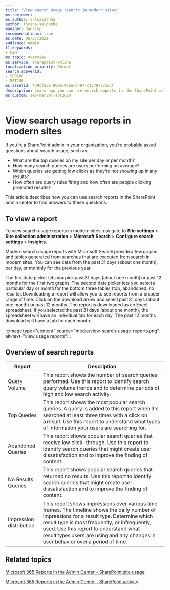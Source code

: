 ```yaml
---
title: "View search usage reports in modern sites"
ms.reviewer: 
ms.author: v-lsaldanha
author: lovina-saldanha
manager: dansimp
recommendations: true
ms.date: 06/27/2021
audience: Admin
f1.keywords:
- CSH
ms.topic: overview
ms.service: sharepoint-online
localization_priority: Normal
search.appverid:
- SPO160
- MET150
ms.assetid: 479cfd6b-900b-46aa-b497-c13787771d3f
description: Learn how you can use search reports in the SharePoint admin center.  
ms.custom: seo-marvel-apr2020
---
```


# View search usage reports in modern sites

If you're a SharePoint admin in your organization, you're probably asked questions about search usage, such as:

- What are the top queries on my site per day or per month? 
- How many search queries are users performing on average? 
- Which queries are getting low clicks as they're not showing up in any results?
- How often are query rules firing and how often are people clicking promoted results?

This article describes how you can use search reports in the SharePoint admin center to find answers to these questions.

## To view a report

To view search usage reports in modern sites, navigate to **Site settings** > **Site collection administration** > **Microsoft Search** > **Configure search settings** > **Insights**.

Modern search usage reports with Microsoft Search provide a few graphs and tables generated from searches that are executed from search in modern sites. You can see data from the past 31 days (about one month), per day, or monthly for the previous year.  

The first date picker lets you pick past 31 days (about one month) or past 12 months for the first two graphs. The second date picker lets you select a particular day or month for the bottom three tables (top, abandoned, no results). Downloading a report will allow you to see reports from a broader range of time. Click on the download arrow and select past 31 days (about one month) or past 12 months. The report is downloaded as an Excel spreadsheet. If you selected the past 31 days (about one month), the spreadsheet will have an individual tab for each day. The past 12 months download will have a tab for each month.  

:::image type="content" source="media/view-search-usage-reports.png" alt-text="view usage reports":::

## Overview of search reports 

|Report    |Description    |
|---------|---------|
|Query Volume     |  This report shows the number of search queries performed. Use this report to identify search query volume trends and to determine periods of high and low search activity.|
|Top Queries       |  This report shows the most popular search queries. A query is added to this report when it's searched at least three times with a click on a result. Use this report to understand what types of information your users are searching for.|
|Abandoned Queries   |  This report shows popular search queries that receive low click-through. Use this report to identify search queries that might create user dissatisfaction and to improve the finding of content.|
|No Results Queries     |  This report shows popular search queries that returned no results. Use this report to identify search queries that might create user dissatisfaction and to improve the finding of content.|
|Impression distribution     |   This report shows impressions over various time frames. The timeline shows the daily number of impressions for a result type. Determine which result type is most frequently, or infrequently, used. Use this report to understand what result types users are using and any changes in user behavior over a period of time.       |

## Related topics

[Microsoft 365 Reports in the Admin Center - SharePoint site usage](/microsoft-365/admin/activity-reports/sharepoint-site-usage-ww?view=o365-worldwide&preserve-view=true)

[Microsoft 365 Reports in the Admin Center - SharePoint activity](/microsoft-365/admin/activity-reports/sharepoint-activity-ww?view=o365-worldwide&preserve-view=true) 

